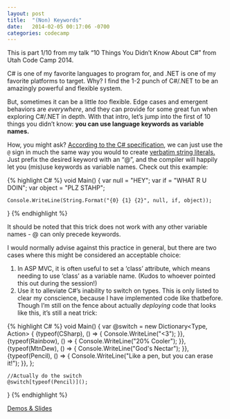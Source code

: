 ```yaml
---
layout: post
title:  "(Non) Keywords"
date:   2014-02-05 00:17:06 -0700
categories: codecamp
---
```

This is part 1/10 from my talk “10 Things You Didn’t Know About C#” from Utah Code Camp 2014.

C# is one of my favorite languages to program for, and .NET is one of my favorite platforms to target. Why? I find the 1-2 punch of C#/.NET to be an amazingly powerful and flexible system.

But, sometimes it can be a little _too_ flexible. Edge cases and emergent behaviors are _everywhere_, and they can provide for some great fun when exploring C#/.NET in depth. With that intro, let’s jump into the first of 10 things you didn’t know: **you can use language keywords as variable names.**

How, you might ask? [According to the C# specification](http://msdn.microsoft.com/en-us/library/x53a06bb.aspx), we can just use the `@` sign in much the same way you would to create [verbatim string literals.](http://msdn.microsoft.com/en-us/library/362314fe.aspx#code-snippet-7) Just prefix the desired keyword with an “@”, and the compiler will happily let you (mis)use keywords as variable names. Check out this example:

{% highlight C# %}
void Main()
{
	var null = "HEY";
	var if = "WHAT R U DOIN";
	var object = "PLZ STAHP";
	
	Console.WriteLine(String.Format("{0} {1} {2}", null, if, object));
}
{% endhighlight %}

It should be noted that this trick does not work with any other variable names - @ can only precede keywords.

I would normally advise against this practice in general, but there are two cases where this might be considered an acceptable choice:

1.  In ASP MVC, it is often useful to set a ‘class’ attribute, which means needing to use ‘class’ as a variable name. (Kudos to whoever pointed this out during the session!)
2.  Use it to alleviate C#’s inability to switch on types. This is only listed to clear my conscience, because I have implemented code like thatbefore. Though I’m still on the fence about actually _deploying_ code that looks like this, it’s still a neat trick:

{% highlight C# %}
void Main()
{
	var @switch = new Dictionary<Type, Action>
	{
		{typeof(CSharp), () =>
			{
				Console.WriteLine("<3");
			}},
		{typeof(Rainbow), () =>
			{
				Console.WriteLine("20% Cooler");
			}},
		{typeof(MtnDew), () =>
			{
				Console.WriteLine("God's Nectar");
			}},
		{typeof(Pencil), () =>
			{
				Console.WriteLine("Like a pen, but you can erase it!");
			}},
	};
	
	//Actually do the switch
	@switch[typeof(Pencil)]();
}
{% endhighlight %}

[Demos & Slides](https://drive.google.com/#folders/0B3kpIc8k4Sb8NGpnTXFGT3hEaE0)
